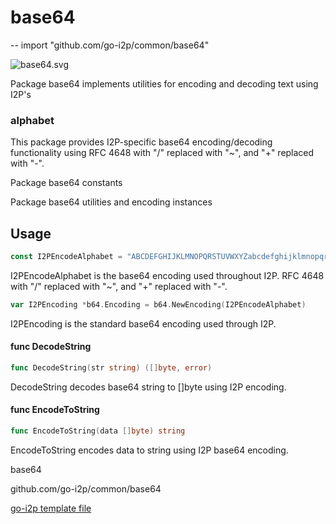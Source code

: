 # base64
--
    import "github.com/go-i2p/common/base64"

![base64.svg](base64.svg)

Package base64 implements utilities for encoding and decoding text using I2P's
### alphabet

This package provides I2P-specific base64 encoding/decoding functionality using
RFC 4648 with "/" replaced with "~", and "+" replaced with "-".


Package base64 constants

Package base64 utilities and encoding instances

## Usage

```go
const I2PEncodeAlphabet = "ABCDEFGHIJKLMNOPQRSTUVWXYZabcdefghijklmnopqrstuvwxyz0123456789-~"
```
I2PEncodeAlphabet is the base64 encoding used throughout I2P. RFC 4648 with "/"
replaced with "~", and "+" replaced with "-".

```go
var I2PEncoding *b64.Encoding = b64.NewEncoding(I2PEncodeAlphabet)
```
I2PEncoding is the standard base64 encoding used through I2P.

#### func  DecodeString

```go
func DecodeString(str string) ([]byte, error)
```
DecodeString decodes base64 string to []byte using I2P encoding.

#### func  EncodeToString

```go
func EncodeToString(data []byte) string
```
EncodeToString encodes data to string using I2P base64 encoding.



base64 

github.com/go-i2p/common/base64

[go-i2p template file](/template.md)
